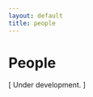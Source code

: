 ```yaml
---
layout: default
title: people
---
```

<h1>People</h1>

[ Under development. ]


<!--
<a href="/assets/mlandis_portrait_med.jpg">
    <img src="/assets/mlandis_portrait_med_square.jpg" style="float: right; margin:25px 25px 25px 25px" height="175" class="img-circle">
</a>
Michael Landis
-->


